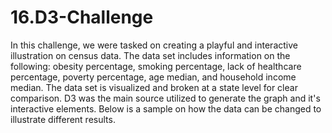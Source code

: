 # 16.D3-Challenge

In this challenge, we were tasked on creating a playful and interactive illustration on census data. The data set includes information on the following: obesity percentage, smoking percentage, lack of healthcare percentage, poverty percentage, age median, and household income median. The data set is visualized and broken at a state level for clear comparison. D3 was the main source utilized to generate the graph and it's interactive elements. Below is a sample on how the data can be changed to illustrate different results.
